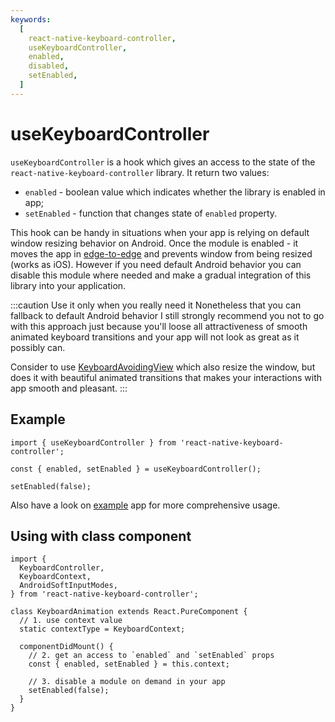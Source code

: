 ```yaml
---
keywords:
  [
    react-native-keyboard-controller,
    useKeyboardController,
    enabled,
    disabled,
    setEnabled,
  ]
---
```


# useKeyboardController

`useKeyboardController` is a hook which gives an access to the state of the `react-native-keyboard-controller` library. It return two values:

- `enabled` - boolean value which indicates whether the library is enabled in app;
- `setEnabled` - function that changes state of `enabled` property.

This hook can be handy in situations when your app is relying on default window resizing behavior on Android. Once the module is enabled - it moves the app in [edge-to-edge](https://developer.android.com/training/gestures/edge-to-edge) and prevents window from being resized (works as iOS). However if you need default Android behavior you can disable this module where needed and make a gradual integration of this library into your application.

:::caution Use it only when you really need it
Nonetheless that you can fallback to default Android behavior I still strongly recommend you not to go with this approach just because you'll loose all attractiveness of smooth animated keyboard transitions and your app will not look as great as it possibly can.

Consider to use [KeyboardAvoidingView](../../components/keyboard-avoiding-view.mdx) which also resize the window, but does it with beautiful animated transitions that makes your interactions with app smooth and pleasant.
:::

## Example

```tsx
import { useKeyboardController } from 'react-native-keyboard-controller';

const { enabled, setEnabled } = useKeyboardController();

setEnabled(false);
```

Also have a look on [example](https://github.com/kirillzyusko/react-native-keyboard-controller/tree/main/example) app for more comprehensive usage.

## Using with class component

```tsx
import {
  KeyboardController,
  KeyboardContext,
  AndroidSoftInputModes,
} from 'react-native-keyboard-controller';

class KeyboardAnimation extends React.PureComponent {
  // 1. use context value
  static contextType = KeyboardContext;

  componentDidMount() {
    // 2. get an access to `enabled` and `setEnabled` props
    const { enabled, setEnabled } = this.context;

    // 3. disable a module on demand in your app
    setEnabled(false);
  }
}
```
